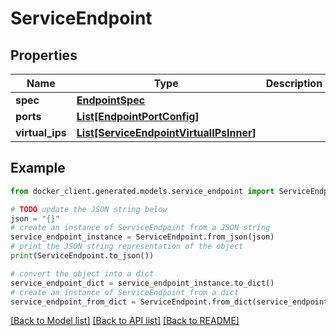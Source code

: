 # ServiceEndpoint


## Properties

Name | Type | Description | Notes
------------ | ------------- | ------------- | -------------
**spec** | [**EndpointSpec**](EndpointSpec.md) |  | [optional] 
**ports** | [**List[EndpointPortConfig]**](EndpointPortConfig.md) |  | [optional] 
**virtual_ips** | [**List[ServiceEndpointVirtualIPsInner]**](ServiceEndpointVirtualIPsInner.md) |  | [optional] 

## Example

```python
from docker_client.generated.models.service_endpoint import ServiceEndpoint

# TODO update the JSON string below
json = "{}"
# create an instance of ServiceEndpoint from a JSON string
service_endpoint_instance = ServiceEndpoint.from_json(json)
# print the JSON string representation of the object
print(ServiceEndpoint.to_json())

# convert the object into a dict
service_endpoint_dict = service_endpoint_instance.to_dict()
# create an instance of ServiceEndpoint from a dict
service_endpoint_from_dict = ServiceEndpoint.from_dict(service_endpoint_dict)
```
[[Back to Model list]](../README.md#documentation-for-models) [[Back to API list]](../README.md#documentation-for-api-endpoints) [[Back to README]](../README.md)


